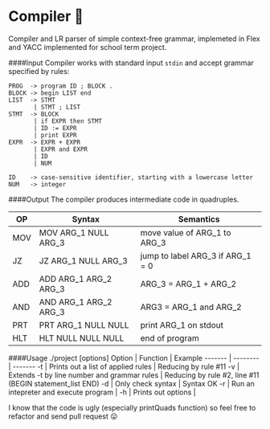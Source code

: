 # Compiler :see_no_evil:
Compiler and LR parser of simple context-free grammar, implemeted in Flex and YACC implemented for school term project.

####Input
Compiler works with standard input `stdin` and accept grammar specified by rules:
```
PROG  -> program ID ; BLOCK .
BLOCK -> begin LIST end
LIST  -> STMT
       | STMT ; LIST
STMT  -> BLOCK
       | if EXPR then STMT
       | ID := EXPR
       | print EXPR
EXPR  -> EXPR + EXPR
       | EXPR and EXPR
       | ID
       | NUM
       
ID    -> case-sensitive identifier, starting with a lowercase letter
NUM   -> integer
```

####Output
The compiler produces intermediate code in quadruples.


OP | Syntax | Semantics
--- | ------ | ---------
MOV | MOV ARG_1 NULL ARG_3 | move value of ARG_1 to ARG_3
JZ | JZ ARG_1 NULL ARG_3 | jump to label ARG_3 if ARG_1 = 0
ADD | ADD ARG_1 ARG_2 ARG_3 | ARG_3 = ARG_1 + ARG_2
AND | AND ARG_1 ARG_2 ARG_3 | ARG3 = ARG_1 and ARG_2
PRT | PRT ARG_1 NULL NULL | print ARG_1 on stdout
HLT | HLT NULL NULL NULL | end of program

####Usage
./project [options]
Option | Function | Example
------- | -------- | -------
-t | Prints out a list of applied rules | Reducing by rule #11
-v | Extends -t by line number and grammar rules | Reducing by rule #2, line #11 (BEGIN statement_list END)
-d | Only check syntax | Syntax OK
-r | Run an intepreter and execute program |
-h | Prints out options |



I know that the code is ugly (especially printQuads function) so feel free to refactor and send pull request :stuck_out_tongue:
